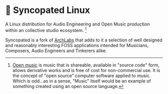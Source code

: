 # :musical_score:	Syncopated Linux

A Linux distribution for Audio Engineering and Open Music production within an collective studio ecosystem. [^1]

Syncopated is a fork of [ArchLabs](https://archlabslinux.com) that adds to it a selection of well designed and reasonably interesting FOSS applications intended for Musicians, Composers, Audio Engineers and Tinkerers alike.



[^1]: [Open music](https://open-music.org/about) is music that is shareable, available in "source code" form, allows derivative works and is free of cost for non-commercial use. It is the concept of "open source" computer software applied to music. Which is odd...as in a sense, "Music" itself would be an example of something created using an open source language.
